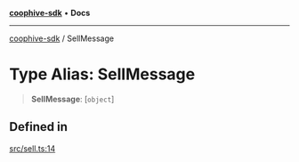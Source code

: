 [**coophive-sdk**](../README.md) • **Docs**

***

[coophive-sdk](../globals.md) / SellMessage

# Type Alias: SellMessage

> **SellMessage**: [`object`]

## Defined in

[src/sell.ts:14](https://github.com/CoopHive/coophive-sdk/blob/cfd0d3f7ead89762749d2fff704f01ea6070d919/src/sell.ts#L14)
